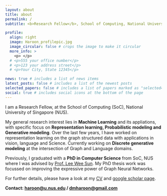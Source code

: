 ```yaml
---
layout: about
title: about
permalink: /
subtitle: <b>Research Fellow</b>, School of Computing, National University of Singapore

profile:
  align: right
  image: Haroon_profilepic.jpg
  image_circular: false # crops the image to make it circular
  more_info: >
    <p> </p>
  # <p>555 your office number</p>
  # <p>123 your address street</p>
  # <p>Your City, State 12345</p>

news: true # includes a list of news items
latest_posts: false # includes a list of the newest posts
selected_papers: false # includes a list of papers marked as "selected={true}"
social: true # includes social icons at the bottom of the page
---
```


I am a Research Fellow, at the School of Computing (SoC)<!--and Institute for Functional Intelligent Materials (IFIM)-->, National University of Singapore (NUS). <!--, where I work on <b>Graph Neural Networks</b> and their applications in molecular representation learning.-->

My general research interest lies in <b>Machine Learning</b> and its appliations, with specific focus on <b>Representation learning, Probabilistic modeling and Generative modeling</b>. Over the last few years, I have worked on representation learning on the graph structured data with applications in vision, language and Science. Currently working on <b>Discrete generative modeling</b> at the intersection of Graph and Language domains.

Previously, I graduated with a <b>PhD in Computer Science</b> from SoC, NUS where I was advised by [Prof. Lee Wee Sun](https://www.comp.nus.edu.sg/~leews/). My PhD thesis work was focussed on improving the expressive power of Graph Neural Networks.

For further details, please have a look at my <a href="https://drive.google.com/file/d/17WI0rXHl2-el6DnCpjyedkCTomrAcgSy/view?usp=share_link">CV</a> and <a href="https://scholar.google.com/citations?user=y5sZgJQAAAAJ&hl">google scholar page</a>.

<b>Contact: haroon@u.nus.edu / dmharoon@gmail.com</b>
